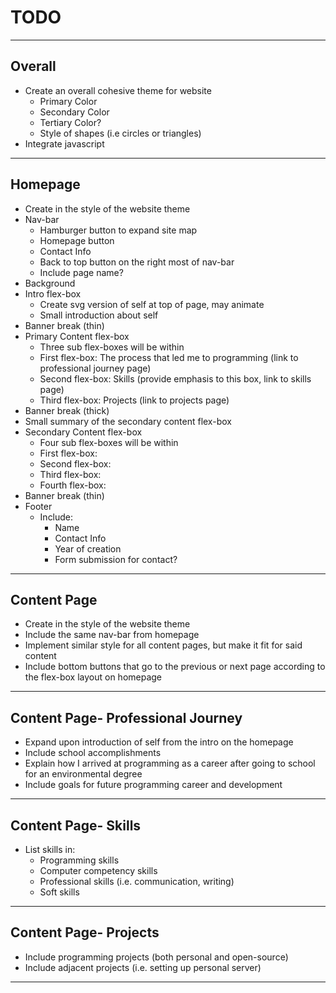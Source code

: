 # TODO
***
## Overall
-   Create an overall cohesive theme for website
    -   Primary Color
    -   Secondary Color
    -   Tertiary Color?
    -   Style of shapes (i.e circles or triangles)
-   Integrate javascript
***
## Homepage
-   Create in the style of the website theme
-   Nav-bar
    -   Hamburger button to expand site map
    -   Homepage button
    -   Contact Info
    -   Back to top button on the right most of nav-bar
    -   Include page name?
-   Background
-   Intro flex-box
    -   Create svg version of self at top of page, may animate
    -   Small introduction about self
-   Banner break (thin)
-   Primary Content flex-box
    -   Three sub flex-boxes will be within
    -   First flex-box: The process that led me to programming (link to professional journey page)
    -   Second flex-box: Skills (provide emphasis to this box, link to skills page)
    -   Third flex-box: Projects (link to projects page)
-   Banner break (thick)
-   Small summary of the secondary content flex-box
-   Secondary Content flex-box
    -   Four sub flex-boxes will be within
    -   First flex-box:
    -   Second flex-box:
    -   Third flex-box:
    -   Fourth flex-box:
-   Banner break (thin)
-   Footer
    -   Include:
        -   Name
        -   Contact Info
        -   Year of creation
        -   Form submission for contact?
***
## Content Page
-   Create in the style of the website theme
-   Include the same nav-bar from homepage
-   Implement similar style for all content pages, but make it fit for said content
-   Include bottom buttons that go to the previous or next page according to the flex-box layout on homepage
***
## Content Page- Professional Journey
-   Expand upon introduction of self from the intro on the homepage
-   Include school accomplishments
-   Explain how I arrived at programming as a career after going to school for an environmental degree
-   Include goals for future programming career and development
***
## Content Page- Skills
-   List skills in:
    -   Programming skills
    -   Computer competency skills
    -   Professional skills (i.e. communication, writing)
    -   Soft skills
***
## Content Page- Projects
-   Include programming projects (both personal and open-source)
-   Include adjacent projects (i.e. setting up personal server)
***
